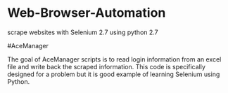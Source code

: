 # Web-Browser-Automation
scrape websites with Selenium 2.7 using python 2.7

#AceManager

The goal of AceManager scripts is to read login information from an excel file and write back the scraped information. This code is specifically designed for a problem but it is good example of learning Selenium using Python.
